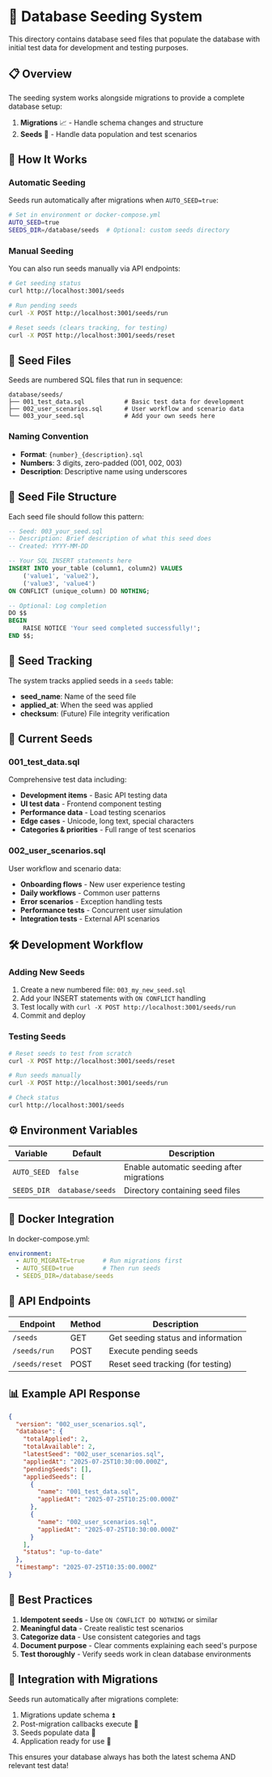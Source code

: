 # 🌱 Database Seeding System

This directory contains database seed files that populate the database with initial test data for development and testing purposes.

## 📋 Overview

The seeding system works alongside migrations to provide a complete database setup:

1. **Migrations** 📈 - Handle schema changes and structure
2. **Seeds** 🌱 - Handle data population and test scenarios

## 🚀 How It Works

### Automatic Seeding
Seeds run automatically after migrations when `AUTO_SEED=true`:
```bash
# Set in environment or docker-compose.yml
AUTO_SEED=true
SEEDS_DIR=/database/seeds  # Optional: custom seeds directory
```

### Manual Seeding
You can also run seeds manually via API endpoints:
```bash
# Get seeding status
curl http://localhost:3001/seeds

# Run pending seeds
curl -X POST http://localhost:3001/seeds/run

# Reset seeds (clears tracking, for testing)
curl -X POST http://localhost:3001/seeds/reset
```

## 📁 Seed Files

Seeds are numbered SQL files that run in sequence:

```
database/seeds/
├── 001_test_data.sql           # Basic test data for development
├── 002_user_scenarios.sql      # User workflow and scenario data
└── 003_your_seed.sql           # Add your own seeds here
```

### Naming Convention
- **Format**: `{number}_{description}.sql`
- **Numbers**: 3 digits, zero-padded (001, 002, 003)
- **Description**: Descriptive name using underscores

## 📝 Seed File Structure

Each seed file should follow this pattern:

```sql
-- Seed: 003_your_seed.sql
-- Description: Brief description of what this seed does
-- Created: YYYY-MM-DD

-- Your SQL INSERT statements here
INSERT INTO your_table (column1, column2) VALUES 
    ('value1', 'value2'),
    ('value3', 'value4')
ON CONFLICT (unique_column) DO NOTHING;

-- Optional: Log completion
DO $$
BEGIN
    RAISE NOTICE 'Your seed completed successfully!';
END $$;
```

## 🔄 Seed Tracking

The system tracks applied seeds in a `seeds` table:
- **seed_name**: Name of the seed file
- **applied_at**: When the seed was applied
- **checksum**: (Future) File integrity verification

## 🌱 Current Seeds

### 001_test_data.sql
Comprehensive test data including:
- **Development items** - Basic API testing data
- **UI test data** - Frontend component testing
- **Performance data** - Load testing scenarios
- **Edge cases** - Unicode, long text, special characters
- **Categories & priorities** - Full range of test scenarios

### 002_user_scenarios.sql
User workflow and scenario data:
- **Onboarding flows** - New user experience testing
- **Daily workflows** - Common user patterns
- **Error scenarios** - Exception handling tests
- **Performance tests** - Concurrent user simulation
- **Integration tests** - External API scenarios

## 🛠️ Development Workflow

### Adding New Seeds
1. Create a new numbered file: `003_my_new_seed.sql`
2. Add your INSERT statements with `ON CONFLICT` handling
3. Test locally with `curl -X POST http://localhost:3001/seeds/run`
4. Commit and deploy

### Testing Seeds
```bash
# Reset seeds to test from scratch
curl -X POST http://localhost:3001/seeds/reset

# Run seeds manually
curl -X POST http://localhost:3001/seeds/run

# Check status
curl http://localhost:3001/seeds
```

## ⚙️ Environment Variables

| Variable | Default | Description |
|----------|---------|-------------|
| `AUTO_SEED` | `false` | Enable automatic seeding after migrations |
| `SEEDS_DIR` | `database/seeds` | Directory containing seed files |

## 🐳 Docker Integration

In docker-compose.yml:
```yaml
environment:
  - AUTO_MIGRATE=true     # Run migrations first
  - AUTO_SEED=true        # Then run seeds
  - SEEDS_DIR=/database/seeds
```

## 🔗 API Endpoints

| Endpoint | Method | Description |
|----------|--------|-------------|
| `/seeds` | GET | Get seeding status and information |
| `/seeds/run` | POST | Execute pending seeds |
| `/seeds/reset` | POST | Reset seed tracking (for testing) |

## 📊 Example API Response

```json
{
  "version": "002_user_scenarios.sql",
  "database": {
    "totalApplied": 2,
    "totalAvailable": 2,
    "latestSeed": "002_user_scenarios.sql",
    "appliedAt": "2025-07-25T10:30:00.000Z",
    "pendingSeeds": [],
    "appliedSeeds": [
      {
        "name": "001_test_data.sql",
        "appliedAt": "2025-07-25T10:25:00.000Z"
      },
      {
        "name": "002_user_scenarios.sql", 
        "appliedAt": "2025-07-25T10:30:00.000Z"
      }
    ],
    "status": "up-to-date"
  },
  "timestamp": "2025-07-25T10:35:00.000Z"
}
```

## 🎯 Best Practices

1. **Idempotent seeds** - Use `ON CONFLICT DO NOTHING` or similar
2. **Meaningful data** - Create realistic test scenarios
3. **Categorize data** - Use consistent categories and tags
4. **Document purpose** - Clear comments explaining each seed's purpose
5. **Test thoroughly** - Verify seeds work in clean database environments

## 🚀 Integration with Migrations

Seeds run automatically after migrations complete:
1. Migrations update schema ⏫
2. Post-migration callbacks execute 🔗
3. Seeds populate data 🌱
4. Application ready for use 🎉

This ensures your database always has both the latest schema AND relevant test data! 